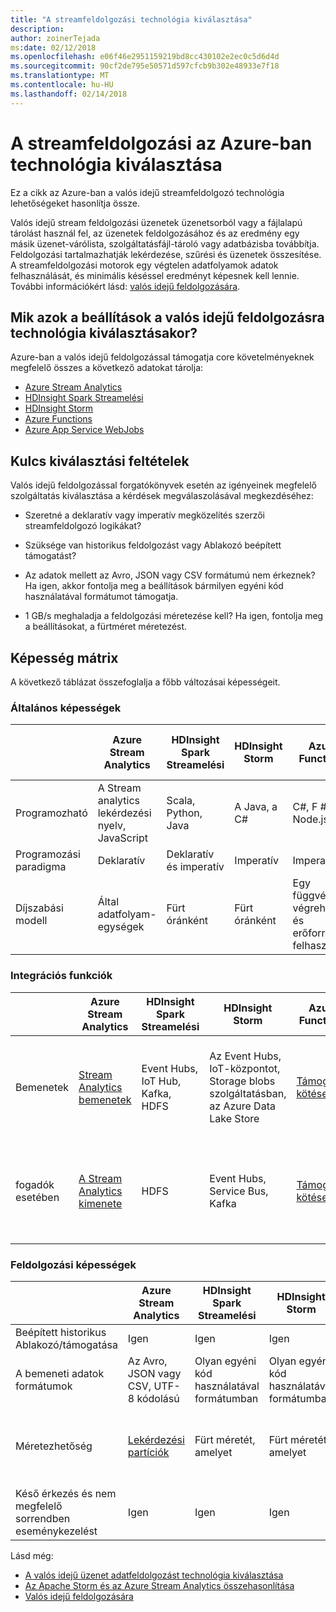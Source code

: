 ```yaml
---
title: "A streamfeldolgozási technológia kiválasztása"
description: 
author: zoinerTejada
ms:date: 02/12/2018
ms.openlocfilehash: e06f46e2951159219bd8cc430102e2ec0c5d6d4d
ms.sourcegitcommit: 90cf2de795e50571d597cfcb9b302e48933e7f18
ms.translationtype: MT
ms.contentlocale: hu-HU
ms.lasthandoff: 02/14/2018
---
```

# <a name="choosing-a-stream-processing-technology-in-azure"></a>A streamfeldolgozási az Azure-ban technológia kiválasztása

Ez a cikk az Azure-ban a valós idejű streamfeldolgozó technológia lehetőségeket hasonlítja össze.

Valós idejű stream feldolgozási üzenetek üzenetsorból vagy a fájlalapú tárolást használ fel, az üzenetek feldolgozásához és az eredmény egy másik üzenet-várólista, szolgáltatásfájl-tároló vagy adatbázisba továbbítja. Feldolgozási tartalmazhatják lekérdezése, szűrési és üzenetek összesítése. A streamfeldolgozási motorok egy végtelen adatfolyamok adatok felhasználását, és minimális késéssel eredményt képesnek kell lennie. További információkért lásd: [valós idejű feldolgozására](../scenarios/real-time-processing.md).

## <a name="what-are-your-options-when-choosing-a-technology-for-real-time-processing"></a>Mik azok a beállítások a valós idejű feldolgozásra technológia kiválasztásakor?
Azure-ban a valós idejű feldolgozással támogatja core követelményeknek megfelelő összes a következő adatokat tárolja:
- [Azure Stream Analytics](/azure/stream-analytics/)
- [HDInsight Spark Streamelési](/azure/hdinsight/spark/apache-spark-streaming-overview)
- [HDInsight Storm](/azure/hdinsight/storm/apache-storm-overview)
- [Azure Functions](/azure/azure-functions/functions-overview)
- [Azure App Service WebJobs](/azure/app-service/web-sites-create-web-jobs)

## <a name="key-selection-criteria"></a>Kulcs kiválasztási feltételek

Valós idejű feldolgozással forgatókönyvek esetén az igényeinek megfelelő szolgáltatás kiválasztása a kérdések megválaszolásával megkezdéséhez:

- Szeretné a deklaratív vagy imperatív megközelítés szerzői streamfeldolgozó logikákat?

- Szüksége van historikus feldolgozást vagy Ablakozó beépített támogatást?

- Az adatok mellett az Avro, JSON vagy CSV formátumú nem érkeznek? Ha igen, akkor fontolja meg a beállítások bármilyen egyéni kód használatával formátumot támogatja.

- 1 GB/s meghaladja a feldolgozási méretezése kell? Ha igen, fontolja meg a beállításokat, a fürtméret méretezést. 

## <a name="capability-matrix"></a>Képesség mátrix

A következő táblázat összefoglalja a főbb változásai képességeit. 

### <a name="general-capabilities"></a>Általános képességek
| | Azure Stream Analytics | HDInsight Spark Streamelési | HDInsight Storm | Azure Functions | Azure App Service WebJobs |
| --- | --- | --- | --- | --- | --- | 
| Programozható | A Stream analytics lekérdezési nyelv, JavaScript | Scala, Python, Java | A Java, a C# | C#, F #, Node.js | C#, Node.js, PHP, Java, Python |
| Programozási paradigma | Deklaratív | Deklaratív és imperatív | Imperatív | Imperatív | Imperatív |    
| Díjszabási modell | Által adatfolyam-egységek | Fürt óránként | Fürt óránként | Egy függvény végrehajtása és erőforrás-felhasználás | App service csomag óránként |  

### <a name="integration-capabilities"></a>Integrációs funkciók
| | Azure Stream Analytics | HDInsight Spark Streamelési | HDInsight Storm | Azure Functions | Azure App Service WebJobs |
| --- | --- | --- | --- | --- | --- | 
| Bemenetek | [Stream Analytics bemenetek](/azure/stream-analytics/stream-analytics-define-inputs)  | Event Hubs, IoT Hub, Kafka, HDFS  | Az Event Hubs, IoT-központot, Storage blobs szolgáltatásban, az Azure Data Lake Store  | [Támogatott kötések](/azure/azure-functions/functions-triggers-bindings#supported-bindings) | A Service Bus, Tárüzenetsort, Storage blobs szolgáltatásban, az Event Hubs, Webhookokkal, DB, Cosmos-fájlok |
| fogadók esetében |  [A Stream Analytics kimenete](/azure/stream-analytics/stream-analytics-define-outputs) | HDFS | Event Hubs, Service Bus, Kafka | [Támogatott kötések](/azure/azure-functions/functions-triggers-bindings#supported-bindings) | A Service Bus, Tárüzenetsort, Storage blobs szolgáltatásban, az Event Hubs, Webhookokkal, DB, Cosmos-fájlok | 

### <a name="processing-capabilities"></a>Feldolgozási képességek
| | Azure Stream Analytics | HDInsight Spark Streamelési | HDInsight Storm | Azure Functions | Azure App Service WebJobs |
| --- | --- | --- | --- | --- | --- | 
| Beépített historikus Ablakozó/támogatása | Igen | Igen | Igen | Nem | Nem |
| A bemeneti adatok formátumok | Az Avro, JSON vagy CSV, UTF-8 kódolású | Olyan egyéni kód használatával formátumban | Olyan egyéni kód használatával formátumban | Olyan egyéni kód használatával formátumban | Olyan egyéni kód használatával formátumban |
| Méretezhetőség | [Lekérdezési partíciók](/azure/stream-analytics/stream-analytics-parallelization) | Fürt méretét, amelyet | Fürt méretét, amelyet | 200 függvény app példányok párhuzamos feldolgozása | Amelyet az app service csomag kapacitás | 
| Késő érkezés és nem megfelelő sorrendben eseménykezelést | Igen | Igen | Igen | Nem | Nem |

Lásd még:

- [A valós idejű üzenet adatfeldolgozást technológia kiválasztása](./real-time-ingestion.md)
- [Az Apache Storm és az Azure Stream Analytics összehasonlítása](/azure/stream-analytics/stream-analytics-comparison-storm)
- [Valós idejű feldolgozására](../scenarios/real-time-processing.md)
